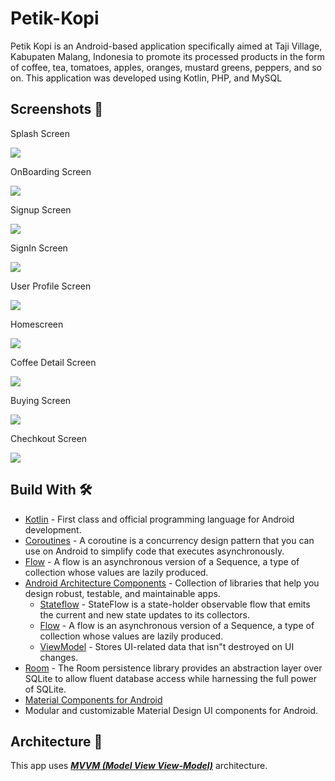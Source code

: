 # Petik-Kopi
Petik Kopi is an Android-based application specifically aimed at Taji Village, Kabupaten Malang, Indonesia to promote its processed products in the form of coffee, tea, tomatoes, apples, oranges, mustard greens, peppers, and so on. This application was developed using Kotlin, PHP, and MySQL

## Screenshots 📱 

Splash Screen

![](https://github.com/Chafithafid30/Petik-Kopi/blob/master/Splash%20Screen.png)

OnBoarding Screen

![](https://github.com/Chafithafid30/Petik-Kopi/blob/master/On%20Boarding%20Screen.png)

Signup Screen

![](https://github.com/Chafithafid30/Petik-Kopi/blob/master/Signup%20Screen.png)

SignIn Screen

![](https://github.com/Chafithafid30/Petik-Kopi/blob/master/Signin%20Screen.png)

User Profile Screen

![](https://github.com/Chafithafid30/Petik-Kopi/blob/master/User%20Profile%20Screen.png)

Homescreen

![](https://github.com/Chafithafid30/Petik-Kopi/blob/master/Homescreen.png)

Coffee Detail Screen

![](https://github.com/Chafithafid30/Petik-Kopi/blob/master/Coffee%20Detail%20Screen.png)

Buying Screen

![](https://github.com/Chafithafid30/Petik-Kopi/blob/master/Buying%20Screen.png)

Chechkout Screen

![](https://github.com/Chafithafid30/Petik-Kopi/blob/master/Checkout%20Screen.png)

## Build With 🛠

- [Kotlin](https://kotlinlang.org/) - First class and official programming language for Android
  development.
- [Coroutines](https://kotlinlang.org/docs/reference/coroutines-overview.html) - A coroutine is a
  concurrency design pattern that you can use on Android to simplify code that executes
  asynchronously.
- [Flow](https://kotlinlang.org/docs/reference/coroutines/flow.html) - A flow is an asynchronous
  version of a Sequence, a type of collection whose values are lazily produced.
- [Android Architecture Components](https://developer.android.com/topic/libraries/architecture) -
  Collection of libraries that help you design robust, testable, and maintainable apps.
  - [Stateflow](https://developer.android.com/kotlin/flow/stateflow-and-sharedflow) - StateFlow is a
    state-holder observable flow that emits the current and new state updates to its collectors.
  - [Flow](https://kotlinlang.org/docs/reference/coroutines/flow.html) - A flow is an asynchronous
    version of a Sequence, a type of collection whose values are lazily produced.
  - [ViewModel](https://developer.android.com/topic/libraries/architecture/viewmodel) - Stores
    UI-related data that isn"t destroyed on UI changes.
- [Room](https://developer.android.com/training/data-storage/room) - The Room persistence library provides an abstraction layer over SQLite to allow fluent         database access while harnessing the full power of SQLite.
- [Material Components for Android](https://github.com/material-components/material-components-android)
- Modular and customizable Material Design UI components for Android.


## Architecture 🗼

This app uses [***MVVM (Model View
View-Model)***](https://developer.android.com/jetpack/docs/guide#recommended-app-arch) architecture.
